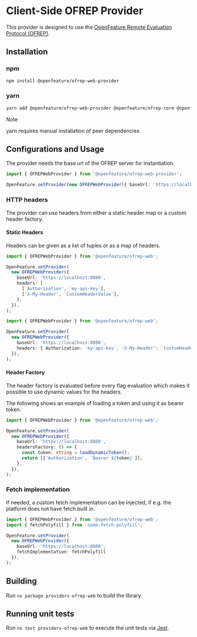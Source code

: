 # Client-Side OFREP Provider

This provider is designed to use the [OpenFeature Remote Evaluation Protocol (OFREP)](https://openfeature.dev/specification/appendix-c).

## Installation

### npm

```sh
npm install @openfeature/ofrep-web-provider
```

### yarn

```sh
yarn add @openfeature/ofrep-web-provider @openfeature/ofrep-core @openfeature/web-sdk @openfeature/core
```

> [!NOTE]
> yarn requires manual installation of peer dependencies

## Configurations and Usage

The provider needs the base url of the OFREP server for instantiation.

```ts
import { OFREPWebProvider } from '@openfeature/ofrep-web-provider';

OpenFeature.setProvider(new OFREPWebProvider({ baseUrl: 'https://localhost:8080', pollInterval: 60000 }));
```

### HTTP headers

The provider can use headers from either a static header map or a custom header factory.

#### Static Headers

Headers can be given as a list of tuples or as a map of headers.

```ts
import { OFREPWebProvider } from '@openfeature/ofrep-web';

OpenFeature.setProvider(
  new OFREPWebProvider({
    baseUrl: 'https://localhost:8080',
    headers: [
      ['Authorization', `my-api-key`],
      ['X-My-Header', `CustomHeaderValue`],
    ],
  }),
);
```

```ts
import { OFREPWebProvider } from '@openfeature/ofrep-web';

OpenFeature.setProvider(
  new OFREPWebProvider({
    baseUrl: 'https://localhost:8080',
    headers: { Authorization: `my-api-key`, 'X-My-Header': `CustomHeaderValue` },
  }),
);
```

#### Header Factory

The header factory is evaluated before every flag evaluation which makes it possible to use dynamic values for the headers.

The following shows an example of loading a token and using it as bearer token.

```ts
import { OFREPWebProvider } from '@openfeature/ofrep-web';

OpenFeature.setProvider(
  new OFREPWebProvider({
    baseUrl: 'https://localhost:8080',
    headersFactory: () => {
      const token: string = loadDynamicToken();
      return [['Authorization', `Bearer ${token}`]];
    },
  }),
);
```

### Fetch implementation

If needed, a custom fetch implementation can be injected, if e.g. the platform does not have fetch built in.

```ts
import { OFREPWebProvider } from '@openfeature/ofrep-web';
import { fetchPolyfill } from 'some-fetch-polyfill';

OpenFeature.setProvider(
  new OFREPWebProvider({
    baseUrl: 'https://localhost:8080',
    fetchImplementation: fetchPolyfill
  }),
);
```

## Building

Run `nx package providers-ofrep-web` to build the library.

## Running unit tests

Run `nx test providers-ofrep-web` to execute the unit tests via [Jest](https://jestjs.io).
